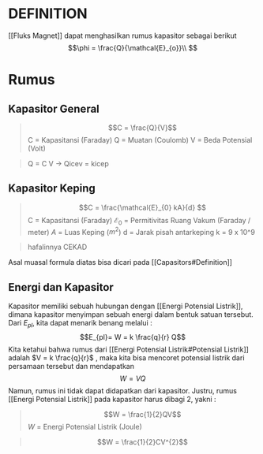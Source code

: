 # DEFINITION
[[Fluks Magnet]] dapat menghasilkan rumus kapasitor sebagai berikut 
$$\phi = \frac{Q}{\mathcal{E}_{o}}\\ $$



# Rumus
## Kapasitor General
>$$C = \frac{Q}{V}$$
C = Kapasitansi (Faraday)
Q = Muatan (Coulomb)
V = Beda Potensial (Volt)

> Q = C V -> Qicev = kicep

## Kapasitor Keping
>$$C = \frac{\mathcal{E}_{0} kA}{d} $$
C = Kapasitansi (Faraday)
$\mathcal{E}_{0}$ = Permitivitas Ruang Vakum (Faraday / meter)
$A$ = Luas Keping ($m^{2}$)
d = Jarak pisah antarkeping
k = 9 x 10^9 

> hafalinnya CEKAD

Asal muasal formula diatas bisa dicari pada [[Capasitors#Definition]]

## Energi dan Kapasitor
Kapasitor memiliki sebuah hubungan dengan [[Energi Potensial Listrik]], dimana kapasitor menyimpan sebuah energi dalam bentuk satuan tersebut. Dari $E_{pl}$, kita dapat menarik benang melalui :
$$E_{pl}= W = k \frac{q}{r} Q$$
Kita ketahui bahwa rumus dari [[Energi Potensial Listrik#Potensial Listrik]] adalah $V = k \frac{q}{r}$ , maka kita bisa mencoret potensial listrik dari persamaan tersebut dan mendapatkan
$$W = VQ$$
Namun, rumus ini tidak dapat didapatkan dari kapasitor. Justru, rumus [[Energi Potensial Listrik]] pada kapasitor harus dibagi 2, yakni :

> $$W = \frac{1}{2}QV$$
> $W$ = Energi Potensial Listrik (Joule) 

> $$W = \frac{1}{2}CV^{2}$$